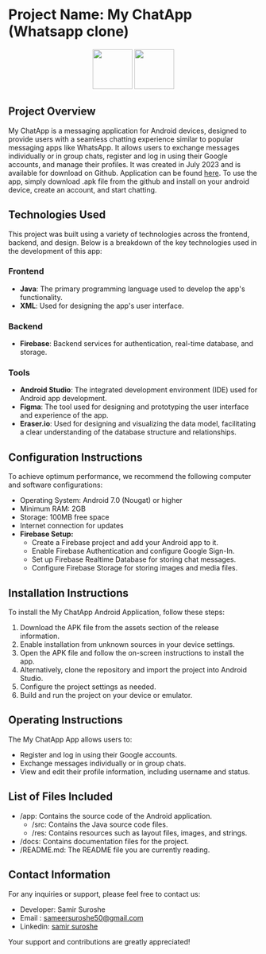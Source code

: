 <!--
# My ChatApp

## Project Overview
My ChatApp is a messaging application for Android devices, designed to provide users with a seamless chatting experience similar to popular messaging apps like WhatsApp. It allows users to exchange messages individually or in group chats, register and log in using their Google accounts, and manage their profiles.

**Created for:** Android users looking for a secure and feature-rich messaging platform.

**Importance:** This project is important to me as it combines my passion for Android app development with my interest in creating user-friendly applications that enhance communication and connectivity.

**Creation Date:** [Insert Creation Date]

**Live Version:** [Link to Live App or Official Documentation]

**Usage:** Users can download the app from the Google Play Store or compile and run it on their Android devices using Android Studio.

## Configuration Instructions
- **Operating System:** Android
- **Software Requirements:** Android Studio, JDK
- **Firebase Setup:** 
  - Create a Firebase project and add your Android app to it.
  - Enable Firebase Authentication and configure Google Sign-In.
  - Set up Firebase Realtime Database for storing chat messages.
  - Configure Firebase Storage for storing images and media files.

## Installation Instructions
1. Clone the repository to your local machine:git clone https://github.com/yourusername/my-chatapp.git
2. 2. Open the project in Android Studio.
3. Set up Firebase in your Android project by adding the `google-services.json` file.
4. Build and run the project on your Android device or emulator.

## Operating Instructions
My ChatApp allows users to:
- Register and log in using their Google accounts.
- Exchange messages individually or in group chats.
- Share images and media files within chats.
- View and edit their profile information, including username and status.

## List of Files Included
The project follows the standard Android project structure, with the following main components:
- `app/src/main/java`: Contains Java/Kotlin source code files.
- `app/src/main/res`: Contains Android resources such as layouts, strings, and drawable assets.

## Contact Information
- **Name:** [Your Name]
- **Email:** [Your Email Address]
- **GitHub:** [Link to GitHub Profile]
- **Twitter:** [Link to Twitter Profile]

-->






  # Project Name: My ChatApp (Whatsapp clone) <br>
<div align="center">
  <img src="https://github.com/samirsuroshe18/My-ChatApp/assets/130245723/d236e6c8-d5eb-41a5-9fa9-b29f69e597d6" width="80" height="80" >
  <a href="https://github.com/samirsuroshe18/WellBeing-app---Android-studio/releases/latest/">
<img src="https://github.com/samirsuroshe18/WellBeing-app---Android-studio/assets/130245723/f2d2622b-2fd1-4576-af9e-68ec0e56c79e" height="80">
</a>
</div>

## Project Overview
My ChatApp is a messaging application for Android devices, designed to provide users with a seamless chatting experience similar to popular messaging apps like WhatsApp. It allows users to exchange messages individually or in group chats, register and log in using their Google accounts, and manage their profiles. It was created in July 2023 and is available for download on Github. Application can be found [here](https://github.com/samirsuroshe18/WellBeing-app---Android-studio/releases/latest/). To use the app, simply download .apk file from the github and install on your android device, create an account, and start chatting.

## Technologies Used
This project was built using a variety of technologies across the frontend, backend, and design. Below is a breakdown of the key technologies used in the development of this app:

### Frontend
- **Java**: The primary programming language used to develop the app's functionality.
- **XML**: Used for designing the app's user interface.

### Backend
- **Firebase**: Backend services for authentication, real-time database, and storage.

### Tools
- **Android Studio**: The integrated development environment (IDE) used for Android app development.
- **Figma**: The tool used for designing and prototyping the user interface and experience of the app.
 - **Eraser.io**: Used for designing and visualizing the data model, facilitating a clear understanding of the database structure and relationships.


## Configuration Instructions
To achieve optimum performance, we recommend the following computer and software configurations:
- Operating System: Android 7.0 (Nougat) or higher
- Minimum RAM: 2GB
- Storage: 100MB free space
- Internet connection for updates
- **Firebase Setup:** 
  - Create a Firebase project and add your Android app to it.
  - Enable Firebase Authentication and configure Google Sign-In.
  - Set up Firebase Realtime Database for storing chat messages.
  - Configure Firebase Storage for storing images and media files.

## Installation Instructions
To install the My ChatApp Android Application, follow these steps:
1. Download the APK file from the assets section of the release information.
2. Enable installation from unknown sources in your device settings.
3. Open the APK file and follow the on-screen instructions to install the app.
4. Alternatively, clone the repository and import the project into Android Studio.
5. Configure the project settings as needed.
6. Build and run the project on your device or emulator.

## Operating Instructions
The My ChatApp App allows users to:
- Register and log in using their Google accounts.
- Exchange messages individually or in group chats.
- View and edit their profile information, including username and status.

## List of Files Included
- /app: Contains the source code of the Android application.
  - /src: Contains the Java source code files.
  - /res: Contains resources such as layout files, images, and strings.
- /docs: Contains documentation files for the project.
- /README.md: The README file you are currently reading.

## Contact Information
For any inquiries or support, please feel free to contact us:
- Developer: Samir Suroshe
- Email : [sameersuroshe50@gmail.com](mailto:sameersuroshe50@gmail.com)
- Linkedin: [samir suroshe](www.linkedin.com/in/samir-suroshe-50b073271)

Your support and contributions are greatly appreciated!

